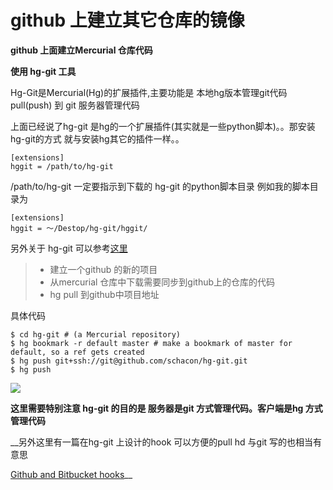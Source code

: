 github 上建立其它仓库的镜像
====

**github 上面建立Mercurial 仓库代码**

**使用 hg-git 工具**

Hg-Git是Mercurial(Hg)的扩展插件,主要功能是 本地hg版本管理git代码pull(push) 到
git 服务器管理代码

上面已经说了hg-git 是hg的一个扩展插件(其实就是一些python脚本)。。那安装hg-git的方式
就与安装hg其它的插件一样。。

    [extensions]
    hggit = /path/to/hg-git

/path/to/hg-git 一定要指示到下载的 hg-git 的python脚本目录 例如我的脚本目录为

    [extensions]
    hggit = ～/Destop/hg-git/hggit/

另外关于 hg-git 可以参考[这里](http://hgtip.com/tips/advanced/2009-11-09-create-a-git-mirror/)

>*  建立一个github 的新的项目
>*  从mercurial 仓库中下载需要同步到github上的仓库的代码
>*  hg pull 到github中项目地址

具体代码

    $ cd hg-git # (a Mercurial repository)
    $ hg bookmark -r default master # make a bookmark of master for default, so a ref gets created
    $ hg push git+ssh://git@github.com/schacon/hg-git.git
    $ hg push

![](http://openapi.vdisk.me/?m=file&a=download_share_file&ss=6ecaUlt--2FuR4BMUMZlGcJ4zu84PNwbqOZrYPn3cthLlMxb--2B--2FSxWlfiS84Iq2dGUVbg--2B83nlX--2BHmhe--2B2w4cCtDjr581EOH)

__这里需要特别注意 hg-git 的目的是 服务器是git 方式管理代码。客户端是hg 方式管理代码__

__另外这里有一篇在hg-git 上设计的hook 可以方便的pull hd 与git 写的也相当有意思

[Github and Bitbucket hooks](http://morgangoose.com/blog/2010/09/29/github-and-bitbucket-hooks/)__













